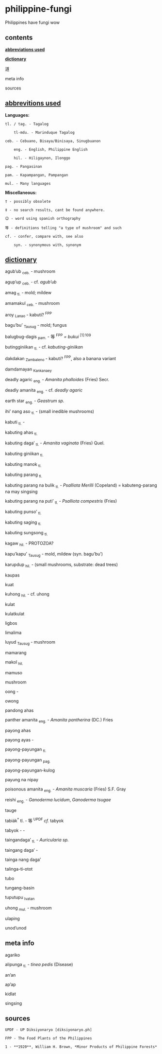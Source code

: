 # philippine-fungi

Philippines have fungi wow

## contents

[**abbreviations used**](https://www.github.com/NickEman132/philippine-fungi#abbreviations-used)

[**dictionary**](https://www.github.com/NickEman132/philippine-fungi#dictionary)

道 

meta info

sources

## [abbrevitions used](https://www.github.com/NickEman132/philippine-fungi#contents)

**Languages:**

	tl. / tag. - Tagalog

		tl-mdu. - Marinduque Tagalog

	ceb. - Cebuano, Bisaya/Binisaya, Sinugbuanon

        eng. - English, Philippine English

        hil. - Hiligaynon, Ilonggo

	pag. - Pangasinan 

	pam. - Kapampangan, Pampangan

	mul. - Many languages


**Miscellaneous:**

	† - possibly obsolete

	‡ - no search results, cant be found anywhere.

	😉 - word using spanish orthography

	等 - definitions telling "a type of mushroom" and such

	cf. - confer, compare with, see also

        syn. - synonymous with, synonym

## [dictionary](https://www.github.com/NickEman132/philippine-fungi#contents)

agubʼub <sub>ceb.</sub> - mushroom

agupʼup <sub>ceb.</sub> - cf. *agubʼub*

amag <sub>tl.</sub> - mold; mildew 

amamakul <sub>ceb.</sub> - mushroom

aroy <sub>Lanao</sub>  - kabuti? <sup>FPP</sup>

baguʼbuʼ <sub>Tausug</sub> - mold; fungus

balugbug-dagis <sub>pam.</sub> - 等 <sup>FPP</sup> *= bukui* <sup>[1]:109</sup>

butingginiikan <sub>tl.</sub> - cf. *kabuting-giniikan*

dakdakan <sub>Zambaleno</sub> - kabuti? <sup>FPP</sup>, also a banana variant

damdamayan <sub>Kankanaey</sub>

deadly agaric <sub>eng.</sub> - *Amanita phalloides* (Fries) Secr.

deadly amanita <sub>eng.</sub> - cf. *deadly agaric*

earth star <sub>eng.</sub> - *Geastrum sp.*

ihiʼ nang aso <sub>tl.</sub> - (small inedible mushrooms)

kabuti <sub>tl.</sub> - 

kabuting ahas <sub>tl.</sub>

kabuting dagaʼ <sub>tl.</sub> - *Amanita vaginata* (Fries) Quel.

kabuting giniikan <sub>tl.</sub>

kabuting manok <sub>tl.</sub>

kabuting parang <sub>tl.</sub>

kabuting parang na bulik <sub>tl.</sub> - *Psalliota Merilli* (Copeland) 
= kabuteng-parang na may singsing

kabuting parang na putiʼ <sub>tl.</sub> - *Psalliota compestris* (Fries)

kabuting punsoʼ <sub>tl.</sub>

kabuting saging <sub>tl.</sub>

kabuting sungsong <sub>tl.</sub>

kagaw <sub>hil.</sub> - PROTOZOA?

kapuʼkapuʼ <sub>Tausug</sub> - mold, mildew (syn. baguʼbuʼ)

karupdup <sub>hil.</sub> - (small mushrooms, substrate: dead trees)

kaupas 

kuat

kuhong <sub>hil.</sub> - cf. uhong

kulat

kulatkulat

ligbos

limalima

luyud <sub>Tausug</sub> - mushroom

mamarang

makol <sub>hil.</sub>

mamuso

mushroom

oong -


owong 

pandong ahas

panther amanita <sub>eng.</sub> - *Amanita pantherina* (DC.) Fries

payong ahas

payong ayas -

payong-payungan <sub>tl.</sub>

payong-payungan <sub>pag.</sub>

payong-payungan-kulog 

payung na nipay

poisonous amanita <sub>eng.</sub> - *Amanita muscaria* (Fries) S.F. Gray

reishi <sub>eng.</sub> - *Ganoderma lucidum*, *Ganoderma tsugae*

tauge

tabiák<sup>†</sup> tl. - 等<sup> UPDF </sup> *cf.* tabyok 

tabyok - -

taingandagaʼ <sub>tl.</sub> - *Auricularia sp.*

taingang dagaʼ - 

tainga nang dagaʼ

talinga-ti-otot

tubo

tungang-basin

tuputupu <sub>Ivatan</sub>

uhong <sub>mul.</sub> - mushroom

ulaping

unodʼunod

## meta info

agariko

alipunga <sub>tl.</sub> - *tinea pedis* (Disease)

anʼan

apʼap 

kidlat

singsing

## sources

	UPDF - UP Diksiyonaryo [diksiyonaryo.ph]

	FPP - The Food Plants of the Philippines

	1 - **1920**, William H. Brown, *Minor Products of Philippine Forests*
 
